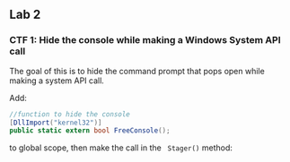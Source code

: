 ## Lab 2


### CTF 1: Hide the console while making a Windows System API call 
The goal of this is to hide the command prompt that pops open while making a system API call. 

Add:
```c#
//function to hide the console 
[DllImport("kernel32")]
public static extern bool FreeConsole();
```
to global scope, then make the call in the ``` Stager()``` method:
